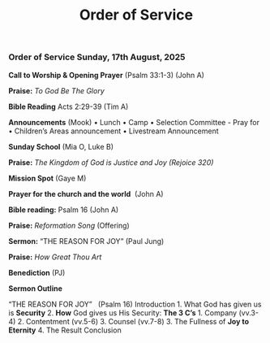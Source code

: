 ﻿---
layout: oos
title: Order of Service
---
### Order of Service Sunday, 17th August, 2025 

**Call to Worship & Opening Prayer**  (Psalm 33:1-3) (John A)

**Praise:** *To God Be The Glory*

**Bible Reading** Acts 2:29-39 (Tim A)

**Announcements** (Mook) 
    • Lunch
    • Camp
    • Selection Committee - Pray for
    • Children’s Areas announcement
    • Livestream Announcement
    
**Sunday School** (Mia O, Luke B)    

**Praise:** *The Kingdom of God is Justice and Joy (Rejoice 320)*

**Mission Spot** (Gaye M)

**Prayer for the church and the world**   (John A)

**Bible reading:** Psalm 16 (John A)

**Praise:** *Reformation Song* (Offering)

**Sermon:**  “THE REASON FOR JOY” (Paul Jung)

**Praise:** *How Great Thou Art*

**Benediction**  (PJ)


**Sermon Outline**

“THE REASON FOR JOY”   (Psalm 16)
Introduction
    1. What God has given us is **Security**
    2. **How** God gives us His Security: **The 3 C’s**
        1. Company (vv.3-4)
        2. Contentment (vv.5-6)
        3. Counsel (vv.7-8)
    3. The Fullness of **Joy to Eternity**
    4. The Result
Conclusion
